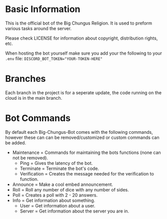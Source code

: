 # Basic Information
This is the official bot of the Big Chungus Religion. It is used to preform various tasks around the server.

Please check LICENSE for information about copyright, distribution rights, etc.

When hosting the bot yourself make sure you add your the following to your `.env` file:
`DISCORD_BOT_TOKEN="YOUR-TOKEN-HERE"`

# Branches
Each branch in the project is for a seperate update, the code running on the cloud is in the main branch.

# Bot Commands
By default each Big-Chungus-Bot comes with the following commands, however these can can be removed/customized or custom commands can be added.


- Maintenance = Commands for maintaining the bots functions (none can not be removed).
    - Ping = Gives the latency of the bot.
    - Terminate = Terminate the bot's code.
    - Verification = Creates the message needed for the verification to function.
- Announce = Make a cool embed announcement.
- Roll = Roll any number of dice with any number of sides.
- Poll = Creates a poll with 2 - 20 answers.
- Info = Get information about something.
    - User = Get information about a user.
    - Server = Get information about the server you are in.
